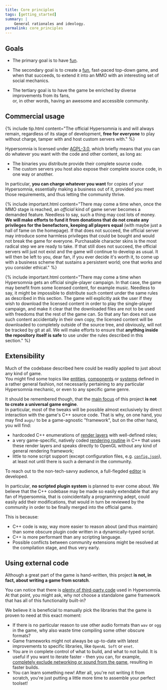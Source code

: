 ```yaml
---
title: Core principles
tags: [getting_started]
summary: |
    General rationales and ideology.
permalink: core_principles
---
```


## Goals

- The primary goal is to have [fun](https://en.wiktionary.org/wiki/fun#Noun).

- The secondary goal is to create a [fun](https://en.wiktionary.org/wiki/fun#Adjective), fast-paced top-down game,
and when that succeeds, to extend it into an MMO with an interesting set of social mechanics.

- The tertiary goal is to have the game be enriched by diverse improvements from its fans,  
or, in other words, having an awesome and accessible community.

## Commercial usage

{% include tip.html content="The official Hypersomnia is and will always remain, regardless of its stage of development, **free for everyone** to play without charge, tamper with and host custom servers with." %}

Hypersomnia is licensed under [AGPL-3.0](https://github.com/TeamHypersomnia/Hypersomnia/blob/master/LICENSE.md), which briefly means that you can do whatever you want with the code and other content, as long as:
- The binaries you distribute provide their complete source code.
- The custom servers you host also expose their complete source code, in one way or another.

In particular, **you can charge whatever you want** for copies of your Hypersomnia, essentially making a business out of it, provided you meet those requirements, and thus letting the community thrive.

{% include important.html content="There may come a time when, once the MMO stage is reached, an *official* kind of game server becomes a demanded feature. Needless to say, such a thing may cost lots of money. **We will make efforts to fund it from donations that do not create any privileges for the benefactors, keeping all players equal** (with maybe just a hall of fame on the homepage). If that does not succeed, the official server may introduce some harmless privileges that could be bought and would not break the game for everyone. Purchasable character skins is the most radical step we are ready to take. If that still does not succeed, the official servers will just not exist and the game will continue to develop as usual. It will then be left to you, dear fan, if you ever decide it's worth it, to come up with a business scheme that sustains a persistent world; one that works and you consider ethical." %}

{% include important.html content="There may come a time when Hypersomnia gets an official single-player campaign. In that case, the game may benefit from some licensed content, for example music. Needless to say, it might be impossible to distribute such content under the same rules as described in this section. The game will explicitly ask the user if they wish to download the licensed content in order to play the single-player campaign, and make it clear that the downloaded files are not to be used with freedoms that the rest of the game can. So that any fan does not use such content accidentally in their own copy, the licensed content will be downloaded to completely outside of the source tree, and obviously, will not be tracked by git at all. We will make efforts to ensure that **anything inside the repository itself is safe** to use under the rules described in this section." %}

## Extensibility 

Much of the codebase described here could be readily applied to just about any kind of game.  
You might find some topics like [entities](entity), [components](component) or [systems](system) defined in a rather general fashion, 
not necessarily pertaining to any particular Hypersomnia mechanic, or even to any specific game genre.  

It should be remembered though, that the [main focus](#goals) of this project **is not to create a universal game engine**.  
In particular, most of the tweaks will be possible almost exclusively by direct interaction with the game's C++ source code.
That is why, on one hand, you may find ```augs/``` to be a game-agnostic "framework", but on the other hand, you will find:
- hardcoded C++ enumerations of [render layers](render_layer) with well-defined roles;
- a very game-specific, natively coded [rendering routine](illuminated_rendering) in C++ that uses these render layers and speaks directly to OpenGL without any kind of general rendering framework;
- little to none script support (except configuration files, e.g. [``config.json``](config.json)), at least not until there is such a demand in the community.

To reach out to the non-tech-savvy audience, a full-flegded [editor](editor) is developed. 

In particular, **no scripted plugin system** is planned to ever come about.
We believe that the C++ codebase may be made so easily extendable that any fan of Hypersomnia, that is coincidentally a programming adept,
could easily add their modifications, that would in turn be reviewed by the community in order to be finally merged into the official game.

This is because:
- C++ code is way, way more easier to reason about (and thus maintain) than some obscure plugin code written in a dynamically-typed script.
- C++ is more performant than any scripting language.
- Possible conflicts between community extensions might be resolved at the compilation stage, and thus very early.

## Using external code

Although a great part of the game is hand-written, this project **is not, in fact, about writing a game from scratch**.

You can notice that there is [plenty of third-party code](https://github.com/TeamHypersomnia/Hypersomnia/tree/master/src/3rdparty) used in Hypersomnia.
At that point, you might ask, why not choose a standalone game framework that has all of this functionality built-in?  

We believe it is beneficial to manually pick the libraries that the game is proven to need at this exact moment:

- If there is no particular reason to use other audio formats than ``wav`` or ``ogg`` in the game, why also waste time compiling some other obscure formats?
- Game frameworks might not always be up-to-date with latest improvements to specific libraries, like ``OpenAL Soft`` or ``enet``.
- You are in complete control of what to build, and what to not build. It is useful if you want to iterate faster - then you can, for example, [completely exclude networking or sound from the game](cmakelists#build-settings), resulting in faster builds.
- You can learn something new! After all, you're not writing it from scratch, you're just putting a little more time to assemble your perfect toolset!

